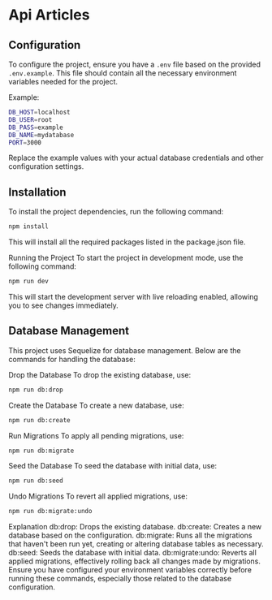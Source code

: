 # Api Articles

## Configuration

To configure the project, ensure you have a `.env` file based on the provided `.env.example`. This file should contain all the necessary environment variables needed for the project.

Example:

```bash
DB_HOST=localhost
DB_USER=root
DB_PASS=example
DB_NAME=mydatabase
PORT=3000
```

Replace the example values with your actual database credentials and other configuration settings.

## Installation

To install the project dependencies, run the following command:

```bash
npm install
```
This will install all the required packages listed in the package.json file.


Running the Project
To start the project in development mode, use the following command:

```bash
npm run dev
```
This will start the development server with live reloading enabled, allowing you to see changes immediately.

## Database Management
This project uses Sequelize for database management. Below are the commands for handling the database:

Drop the Database
To drop the existing database, use:

```bash
npm run db:drop
```
Create the Database
To create a new database, use:

```bash
npm run db:create
```
Run Migrations
To apply all pending migrations, use:

```bash
npm run db:migrate
```
Seed the Database
To seed the database with initial data, use:

```bash
npm run db:seed
```
Undo Migrations
To revert all applied migrations, use:

```bash
npm run db:migrate:undo
```
Explanation
db:drop: Drops the existing database.
db:create: Creates a new database based on the configuration.
db:migrate: Runs all the migrations that haven't been run yet, creating or altering database tables as necessary.
db:seed: Seeds the database with initial data.
db:migrate:undo: Reverts all applied migrations, effectively rolling back all changes made by migrations.
Ensure you have configured your environment variables correctly before running these commands, especially those related to the database configuration.